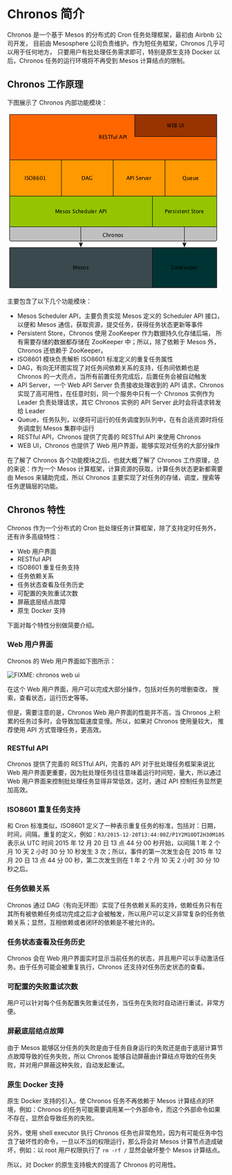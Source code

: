 # Chronos 简介

Chronos 是一个基于 Mesos 的分布式的 Cron 任务处理框架，最初由 Airbnb 公司开发，
目前由 Mesosphere 公司负责维护。作为短任务框架，Chronos 几乎可以用于任何地方，
只要用户有批处理任务需求即可，特别是原生支持 Docker 以后，Chronos
任务的运行环境将不再受到 Mesos 计算结点的限制。

## Chronos 工作原理

下图展示了 Chronos 内部功能模块：

![chronos internal](assets/chronos-internal.png)

主要包含了以下几个功能模块：

  - Mesos Scheduler API，主要负责实现 Mesos 定义的 Scheduler API 接口，以便和
    Mesos 通信，获取资源，提交任务，获得任务状态更新等事件
  - Persistent Store，Chronos 使用 ZooKeeper 作为数据持久化存储后端，
    所有需要存储的数据都存储在 ZooKeeper 中；所以，除了依赖于 Mesos 外，Chronos 还依赖于 ZooKeeper。
  - ISO8601 模块负责解析 ISO8601 标准定义的重复任务属性
  - DAG，有向无环图实现了对任务间依赖关系的支持，任务间依赖也是 Chronos 的一大亮点，当所有前置任务完成后，后置任务会被自动触发
  - API Server，一个 Web API Server 负责接收处理收到的 API 请求，Chronos 实现了高可用性，在任意时刻，同一个服务中只有一个 Chronos 实例作为 Leader 负责处理请求，其它 Chronos 实例的 API Server 此时会将请求转发给 Leader
  - Queue，任务队列，以便将可运行的任务调度到队列中，在有合适资源时将任务调度到 Mesos 集群中运行
  - RESTful API，Chronos 提供了完善的 RESTful API 来使用 Chronos
  - WEB UI，Chronos 也提供了 Web 用户界面，能够实现对任务的大部分操作

在了解了 Chronos 各个功能模块之后，也就大概了解了 Chronos 工作原理，总的来说：作为一个 Mesos 计算框架，计算资源的获取，计算任务状态更新都需要由 Mesos 来辅助完成，所以 Chronos 主要实现了对任务的存储，调度，搜索等任务逻辑层的功能。

## Chronos 特性

Chronos 作为一个分布式的 Cron 批处理任务计算框架，除了支持定时任务外，还有许多高级特性：

  - Web 用户界面
  - RESTful API
  - ISO8601 重复任务支持
  - 任务依赖关系
  - 任务状态查看及任务历史
  - 可配置的失败重试次数
  - 屏蔽底层结点故障
  - 原生 Docker 支持

下面对每个特性分别做简要介绍。

### Web 用户界面

Chronos 的 Web 用户界面如下图所示：

![FIXME: chronos web ui](assets/chronos-web-ui.png)

在这个 Web 用户界面，用户可以完成大部分操作，包括对任务的增删查改，
搜索，查看状态，运行历史等等。

但是，需要注意的是，Chronos Web 用户界面的性能并不高，当 Chronos
上积累的任务过多时，会导致加载速度变慢。所以，如果对 Chronos 使用量较大，
推荐使用 API 方式管理任务，更高效。

### RESTful API

Chronos 提供了完善的 RESTful API，完善的 API 对于批处理任务框架来说比 Web
用户界面更重要，因为批处理任务往往意味着运行时间短，量大，所以通过 Web
用户界面来控制批处理任务显得非常低效，这时，通过 API 控制任务显然更加高效。

### ISO8601 重复任务支持

和 Cron 标准类似，ISO8601 定义了一种表示重复任务的标准，包括对：日期，时间，间隔，重复的定义，例如：`R3/2015-12-20T13:44:00Z/P1Y2M10DT2H30M10S` 表示从 UTC 时间 2015 年 12 月 20 日 13 点 44 分 00 秒开始，以间隔 1 年 2 个月 10 天 2 小时 30 分 10 秒发生 3 次；所以，事件的第一次发生会在 2015 年 12 月 20 日 13 点 44 分 00 秒，第二次发生则在 1 年 2 个月 10 天 2 小时 30 分 10 秒之后。

### 任务依赖关系

Chronos 通过 DAG（有向无环图）实现了任务依赖关系的支持，依赖任务只有在其所有被依赖任务成功完成之后才会被触发，所以用户可以定义非常复杂的任务依赖关系；显然，互相依赖或者闭环的依赖是不被允许的。

### 任务状态查看及任务历史

Chronos 会在 Web 用户界面实时显示当前任务的状态，并且用户可以手动激活任务。由于任务可能会被重复执行，Chronos 还支持对任务历史状态的查看。

### 可配置的失败重试次数

用户可以针对每个任务配置失败重试任务，当任务在失败时自动进行重试，非常方便。

### 屏蔽底层结点故障

由于 Mesos 能够区分任务的失败是由于任务自身运行的失败还是由于底层计算节点故障导致的任务失败，所以 Chronos 能够自动屏蔽由计算结点导致的任务失败，并对用户屏蔽这种失败，自动发起重试。

### 原生 Docker 支持

原生 Docker 支持的引入，使 Chronos 任务不再依赖于 Mesos 计算结点的环境，例如：Chronos 的任务可能需要调用某一个外部命令，而这个外部命令如果不存在，显然会导致任务的失败。

另外，使用 shell executor 执行 Chronos 任务也非常危险，因为有可能任务中包含了破坏性的命令，一旦以不当的权限运行，那么将会对 Mesos 计算节点造成破坏，例如：以 root 用户权限执行了 `rm -rf /` 显然会破坏整个 Mesos 计算结点。

所以，对 Docker 的原生支持极大的提高了 Chronos 的可用性。



